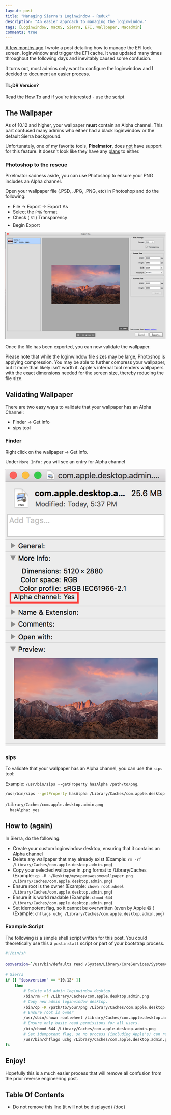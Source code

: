 ```yaml
---
layout: post
title: "Managing Sierra's Loginwindow - Redux"
description: "An easier approach to managing the loginwindow."
tags: [Loginwindow, macOS, Sierra, EFI, Wallpaper, Macadmin]
comments: true
---
```


[A few months ago](/2016/09/24/apples-efi-logonui-managing-macos-sierras-wallpaper) I wrote a post detailing how to manage the EFI lock screen, loginwindow and trigger the EFI cache. It was updated many times throughout the following days and inevitably caused some confusion.

It turns out, most admins only want to configure the loginwindow and I decided to document an easier process.

#### TL;DR Version?
Read the [How To](#how-to-again) and if you're interested - use the [script](#example-script)

## The Wallpaper
As of 10.12 and higher, your wallpaper __must__ contain an Alpha channel. This part confused many admins who either had a black loginwindow or the default Sierra background. 

Unfortunately, one of my favorite tools, __Pixelmator__, does [not](http://support.pixelmator.com/viewtopic.php?f=4&t=12365) have support for this feature. It doesn't look like they have any [plans](http://support.pixelmator.com/viewtopic.php?f=4&t=9598) to either.

### Photoshop to the rescue
Pixelmator sadness aside, you can use Photoshop to ensure your PNG includes an Alpha channel.

Open your wallpaper file (.PSD, .JPG, .PNG, etc) in Photoshop and do the following:

* File -> Export -> Export As
* Select the `PNG` format
* Check ( :ballot_box_with_check: ) Transparency
* Begin Export

![Photoshop Export As Window](/images/2016/12/PS-ExportAs.png "Photoshop Export As Window")

Once the file has been exported, you can now validate the wallpaper.

Please note that while the loginwindow file sizes may be large, Photoshop is applying compression. You may be able to further compress your wallpaper, but it more than likely isn't worth it. Apple's internal tool renders wallpapers with the exact dimensions needed for the screen size, thereby reducing the file size.

## Validating Wallpaper
There are two easy ways to validate that your wallpaper has an Alpha Channel:

* Finder -> Get Info
* sips tool

### Finder
Right click on the wallpaper -> Get Info.

Under `More Info:` you will see an entry for Alpha channel

![Finder Alpha channel](/images/2016/12/Finder-Alphachannel.png "Finder Alpha channel")

### sips
To validate that your wallpaper has an Alpha channel, you can use the `sips` tool:

Example: `/usr/bin/sips --getProperty hasAlpha /path/to/png`.

```bash
/usr/bin/sips --getProperty hasAlpha /Library/Caches/com.apple.desktop.admin.png

/Library/Caches/com.apple.desktop.admin.png
  hasAlpha: yes
```

## How to (again)
In Sierra, do the following:

* Create your custom loginwindow desktop, ensuring that it contains an [Alpha channel](#the-wallpaper)
* Delete any wallpaper that may already exist (Example: `rm -rf /Library/Caches/com.apple.desktop.admin.png`)
* Copy your selected wallpaper in .png format to /Library/Caches (Example: `cp -R ~/Desktop/mysuperawesomewallpaper.png /Library/Caches/com.apple.desktop.admin.png`)
* Ensure root is the owner (Example: `chown root:wheel /Library/Caches/com.apple.desktop.admin.png`)
* Ensure it is world readable (Example: `chmod 644 /Library/Caches/com.apple.desktop.admin.png`)
* Set idempotent flag, so it cannot be overwritten (even by Apple :smile: ) (Example: `chflags uchg /Library/Caches/com.apple.desktop.admin.png`)

### Example Script
The following is a simple shell script written for this post. You could theoretically use this a `postinstall` script or part of your bootstrap process.

```bash
#!/bin/sh

osxversion=`/usr/bin/defaults read /System/Library/CoreServices/SystemVersion.plist ProductVersion`

# Sierra
if [[ "$osxversion" == *10.12* ]]
    then
        # Delete old admin loginwindow desktop.
        /bin/rm -rf /Library/Caches/com.apple.desktop.admin.png
        # Copy new admin loginwindow desktop.
        /bin/cp -R /path/to/your/png /Library/Caches/com.apple.desktop.admin.png
        # Ensure root is owner
        /usr/sbin/chown root:wheel /Library/Caches/com.apple.desktop.admin.png
        # Ensure only basic read permissions for all users.
        /bin/chmod 644 /Library/Caches/com.apple.desktop.admin.png
        # Set idempotent flag, so no process (including Apple's) can replace the loginwindow desktop.
        /usr/bin/chflags uchg /Library/Caches/com.apple.desktop.admin.png
fi
```

## Enjoy!
Hopefully this is a much easier process that will remove all confusion from the prior reverse engineering post.

## Table Of Contents
* Do not remove this line (it will not be displayed)
{:toc}
